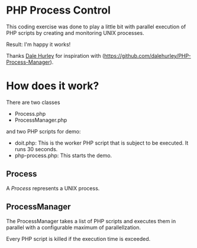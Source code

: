 PHP Process Control
===================

This coding exercise was done to play a little
bit with parallel execution of PHP scripts by creating
and monitoring UNIX processes.

Result: I'm happy it works!

Thanks [Dale Hurley](https://github.com/dalehurley) for inspiration with
(https://github.com/dalehurley/PHP-Process-Manager).


# How does it work?

There are two classes

* Process.php
* ProcessManager.php

and two PHP scripts for demo:

* doit.php: This is the worker PHP script that is subject to be executed. It runs 30 seconds.
* php-process.php: This starts the demo.


## Process

A *Process* represents a UNIX process.

##  ProcessManager

The ProcessManager takes a list of PHP scripts and executes them in parallel
with a configurable maximum of parallellzation.

Every PHP script is killed if the execution time is exceeded.